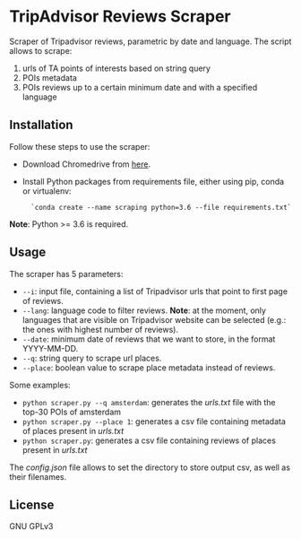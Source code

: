 # TripAdvisor Reviews Scraper

Scraper of Tripadvisor reviews, parametric by date and language.
The script allows to scrape:
1. urls of TA points of interests based on string query
2. POIs metadata
3. POIs reviews up to a certain minimum date and with a specified language


## Installation
Follow these steps to use the scraper:
- Download Chromedrive from [here](https://chromedriver.storage.googleapis.com/index.html?path=2.45/).
- Install Python packages from requirements file, either using pip, conda or virtualenv:

        `conda create --name scraping python=3.6 --file requirements.txt`

**Note**: Python >= 3.6 is required. 

## Usage
The scraper has 5 parameters:
- `--i`: input file, containing a list of Tripadvisor urls that point to first page of reviews.
- `--lang`: language code to filter reviews. 
**Note**: at the moment, only languages that are visible on Tripadvisor website can be selected (e.g.: the ones with highest number of reviews).
- `--date`: minimum date of reviews that we want to store, in the format YYYY-MM-DD.
- `--q`: string query to scrape url places.
- `--place`: boolean value to scrape place metadata instead of reviews.

Some examples:

- `python scraper.py --q amsterdam`: generates the _urls.txt_ file with the top-30 POIs of amsterdam
- `python scraper.py --place 1`: generates a csv file containing metadata of places present in _urls.txt_
- `python scraper.py`: generates a csv file containing reviews of places present in _urls.txt_

The _config.json_ file allows to set the directory to store output csv, as well as their filenames.


## License
GNU GPLv3
